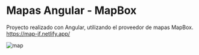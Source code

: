 # Mapas Angular - MapBox

Proyecto realizado con Angular, utilizando el proveedor de mapas MapBox. https://map-jf.netlify.app/

![map](https://user-images.githubusercontent.com/81180268/211408616-19e92a9f-96cb-453a-92d8-4c7735048305.png)
